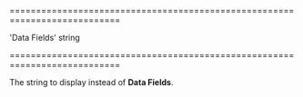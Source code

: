 <!--**
/*-------------------------------------------
    Auto-generated file. Do not modify.
-------------------------------------------

**-->
===========================================================================
<!--default-->'Data Fields'<!--/default-->
<!--type-->string<!--/type-->
===========================================================================

<!--shortDescription-->
The string to display instead of **Data Fields**.
<!--/shortDescription-->

<!--fullDescription-->

<!--/fullDescription-->